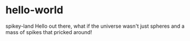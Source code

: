 # hello-world
spikey-land
Hello out there,
what if the universe wasn't just spheres and a mass of spikes that pricked around!

